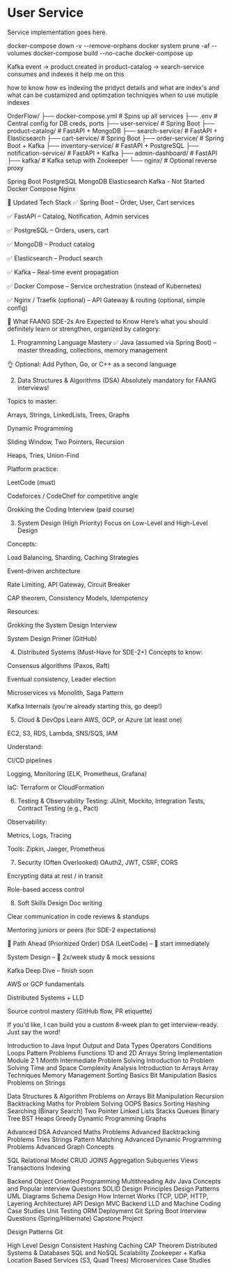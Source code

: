 # User Service

Service implementation goes here.

docker-compose down -v --remove-orphans
docker system prune -af --volumes
docker-compose build --no-cache
docker-compose up

Kafka event → product.created in product-catalog → search-service consumes and indexes it
help me on this

how to know how es indexing the pridyct details and  what are index's and what can be custamized and optimzation techniqyes 
when to use mutiple indexes


OrderFlow/
├── docker-compose.yml             # Spins up all services
├── .env                           # Central config for DB creds, ports
├── user-service/                  # Spring Boot
├── product-catalog/               # FastAPI + MongoDB
├── search-service/                # FastAPI + Elasticsearch
├── cart-service/                  # Spring Boot
├── order-service/                 # Spring Boot + Kafka
├── inventory-service/             # FastAPI + PostgreSQL
├── notification-service/          # FastAPI + Kafka
├── admin-dashboard/               # FastAPI
├── kafka/                         # Kafka setup with Zookeeper
└── nginx/                         # Optional reverse proxy



Spring Boot
PostgreSQL
MongoDB
Elasticsearch
Kafka - Not Started
Docker Compose
Nginx






🧱 Updated Tech Stack
✅ Spring Boot – Order, User, Cart services

✅ FastAPI – Catalog, Notification, Admin services

✅ PostgreSQL – Orders, users, cart

✅ MongoDB – Product catalog

✅ Elasticsearch – Product search

✅ Kafka – Real-time event propagation

✅ Docker Compose – Service orchestration (instead of Kubernetes)

✅ Nginx / Traefik (optional) – API Gateway & routing (optional, simple config)















🧠 What FAANG SDE-2s Are Expected to Know
Here’s what you should definitely learn or strengthen, organized by category:

1. Programming Language Mastery
✅ Java (assumed via Spring Boot) – master threading, collections, memory management

👌 Optional: Add Python, Go, or C++ as a second language

2. Data Structures & Algorithms (DSA)
Absolutely mandatory for FAANG interviews!

Topics to master:

Arrays, Strings, LinkedLists, Trees, Graphs

Dynamic Programming

Sliding Window, Two Pointers, Recursion

Heaps, Tries, Union-Find

Platform practice:

LeetCode (must)

Codeforces / CodeChef for competitive angle

Grokking the Coding Interview (paid course)

3. System Design (High Priority)
Focus on Low-Level and High-Level Design

Concepts:

Load Balancing, Sharding, Caching Strategies

Event-driven architecture

Rate Limiting, API Gateway, Circuit Breaker

CAP theorem, Consistency Models, Idempotency

Resources:

Grokking the System Design Interview

System Design Primer (GitHub)

4. Distributed Systems (Must-Have for SDE-2+)
Concepts to know:

Consensus algorithms (Paxos, Raft)

Eventual consistency, Leader election

Microservices vs Monolith, Saga Pattern

Kafka Internals (you're already starting this, go deep!)

5. Cloud & DevOps
Learn AWS, GCP, or Azure (at least one)

EC2, S3, RDS, Lambda, SNS/SQS, IAM

Understand:

CI/CD pipelines

Logging, Monitoring (ELK, Prometheus, Grafana)

IaC: Terraform or CloudFormation

6. Testing & Observability
Testing: JUnit, Mockito, Integration Tests, Contract Testing (e.g., Pact)

Observability:

Metrics, Logs, Tracing

Tools: Zipkin, Jaeger, Prometheus

7. Security (Often Overlooked)
OAuth2, JWT, CSRF, CORS

Encrypting data at rest / in transit

Role-based access control

8. Soft Skills
Design Doc writing

Clear communication in code reviews & standups

Mentoring juniors or peers (for SDE-2 expectations)

🧭 Path Ahead (Prioritized Order)
DSA (LeetCode) – 🚀 start immediately

System Design – 📘 2x/week study & mock sessions

Kafka Deep Dive – finish soon

AWS or GCP fundamentals

Distributed Systems + LLD

Source control mastery (GitHub flow, PR etiquette)

If you'd like, I can build you a custom 8-week plan to get interview-ready. Just say the word!











Introduction to Java
Input Output and Data Types
Operators
Conditions
Loops
Pattern Problems
Functions
1D and 2D Arrays
String Implementation
Module 2
1 Month
Intermediate Problem Solving
Introduction to Problem Solving
Time and Space Complexity Analysis
Introduction to Arrays
Array Techniques
Memory Management
Sorting Basics
Bit Manipulation Basics
Problems on Strings

Data Structures & Algorithm
Problems on Arrays
Bit Manipulation
Recursion
Backtracking
Maths for Problem Solving
OOPS Basics
Sorting
Hashing
Searching (Binary Search)
Two Pointer
Linked Lists
Stacks
Queues
Binary Tree
BST
Heaps
Greedy
Dynamic Programming
Graphs

Advanced DSA
Advanced Maths Problems
Advanced Backtracking Problems
Tries
Strings Pattern Matching
Advanced Dynamic Programming Problems
Advanced Graph Concepts

SQL
Relational Model
CRUD
JOINS
Aggregation
Subqueries
Views
Transactions
Indexing



Backend
Object Oriented Programming
Multithreading
Adv Java Concepts and Popular Interview Questions
SOLID Design Principles
Design Patterns
UML Diagrams
Schema Design
How Internet Works (TCP, UDP, HTTP, Layering Architecture)
API Design
MVC
Backend LLD and Machine Coding Case Studies
Unit Testing
ORM
Deployment
Git
Spring Boot
Interview Questions (Spring/Hibernate)
Capstone Project



Design Patterns
Git


High Level Design
Consistent Hashing
Caching
CAP Theorem
Distributed Systems & Databases
SQL and NoSQL
Scalability
Zookeeper + Kafka
Location Based Services (S3, Quad Trees)
Microservices
Case Studies
